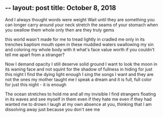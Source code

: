 --
layout:	post
title:	October 8, 2018
--
And I always thought words were weight
Wait
until they are something you can longer carry around your neck
stretch the seams of your stomach when you swallow them whole
only then are they truly gems

this world wasn't made for me to tread lightly in
cradled me only in its trenches
baptism mouth open in these muddied waters swallowing my sin and coloring my whole body with it
what's face value worth if you couldn't tell me apart from a stranger?

Now I demand opacity 
I still deserve solid ground 
I want to look the moon in its waning face
and not squint for the shadow of fullness in hiding
for just this night I find the dying light enough
I sing the songs I want and they are not the ones my mother taught me
I speak a dream and it is full, full color
for just this night - it is enough

The ocean stretches to hold me and all my invisible
I find strangers floating in its waves and see myself in them
even if they hate me
even if they had wanted me to drown
I laugh at my own absence 
at you, thinking that I am dissolving away just because you don't see 
me


